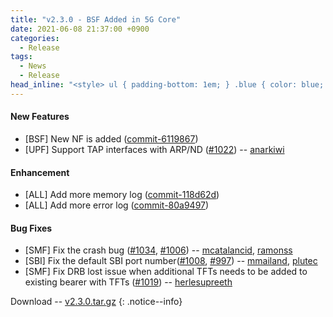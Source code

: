 ```yaml
---
title: "v2.3.0 - BSF Added in 5G Core"
date: 2021-06-08 21:37:00 +0900
categories:
  - Release
tags:
  - News
  - Release
head_inline: "<style> ul { padding-bottom: 1em; } .blue { color: blue; }</style>"
---
```


#### New Features
- [BSF] New NF is added ([commit-6119867](https://github.com/open5gs/open5gs/commit/fe89f7cd11d415ae89da2724fc67aa573efa83c3))
- [UPF] Support TAP interfaces with ARP/ND ([#1022](https://github.com/open5gs/open5gs/pull/1022)) -- [anarkiwi](https://github.com/anarkiwi)

#### Enhancement
- [ALL] Add more memory log ([commit-118d62d](https://github.com/open5gs/open5gs/commit/118d62d42df5037665b93698cfaa67d34a7519ec))
- [ALL] Add more error log ([commit-80a9497](https://github.com/open5gs/open5gs/commit/80a9497afdefe72e9deacbaa66ebc1c203de23ea))

#### Bug Fixes
- [SMF] Fix the crash bug ([#1034](https://github.com/open5gs/open5gs/issues/1034), [#1006](https://github.com/open5gs/open5gs/issues/1006)) -- [mcatalancid](https://github.com/mcatalancid), [ramonss](https://github.com/ramonss)
- [SBI] Fix the default SBI port number([#1008](https://github.com/open5gs/open5gs/issues/1008), [#997](https://github.com/open5gs/open5gs/issues/997)) -- [mmailand](https://github.com/mmailand), [plutec](https://github.com/plutec)
- [SMF] Fix DRB lost issue when additional TFTs needs to be added to existing bearer with TFTs ([#1019](https://github.com/open5gs/open5gs/pull/1019)) -- [herlesupreeth](https://github.com/herlesupreeth)


Download -- [v2.3.0.tar.gz](https://github.com/open5gs/open5gs/archive/v2.3.0.tar.gz)
{: .notice--info}
